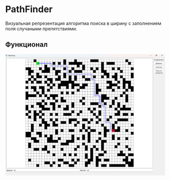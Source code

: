 # PathFinder
Визуальная репрезентация алгоритма поиска в ширину с заполнением поля случаными препятствиями.
## Функционал
![Главное окно](./docs/program.png)